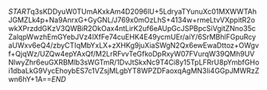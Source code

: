 $START$q3sKDDyuW0TUmAKxkAm4D2096lU+5LdryaTYunuXc01MXWWTAhJGMZLk4p+Na9AnrxG+GyGNL/J769x0mOzLhS+4134w+rmeLtvVXppitR2owkXPrzddGKzV3QWBiR2OkOax4ntLirK2uf6eAUpGcJSPBpcSiVgitZNno35cZalqpWwzhEmGYebJVz4lXfFe74cuEHK4E49ycmUEr/aiY/6SrMBhlFGpuRcyaUWxv6eQ4/zbyCTIqMbYxLX+zXHKg9juXiaSWgN2Qx6ewEwaDttoz+OWgvf+QjqWz/UZQw4epYAxQf/M2LrRFvvTeGfkoDpRxyW07FVurqW39QMh9UVNlwyZhr6euGXRBMlb3sWGTmR/1DvJtSkxNc9T4Ci8y15TpLFRrU8pYmbfGHoi1dbaLkG9VycEhoybES7c1VZsjMLgbYT8WPZDFaoxqAgMN3Ii4GGpJMWRzZwn6hY+1A==$END$
